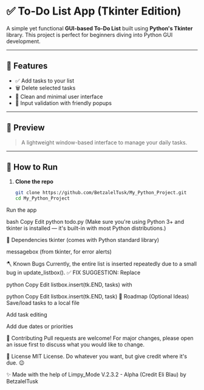# ✅ To-Do List App (Tkinter Edition)

A simple yet functional **GUI-based To-Do List** built using **Python's Tkinter** library. This project is perfect for beginners diving into Python GUI development.

---

## 🧠 Features

- ✅ Add tasks to your list  
- 🗑️ Delete selected tasks  
- 🎯 Clean and minimal user interface  
- 🚫 Input validation with friendly popups  

---

## 📸 Preview

> A lightweight window-based interface to manage your daily tasks.

---

## 🚀 How to Run

1. **Clone the repo**  
   ```bash
   git clone https://github.com/BetzalelTusk/My_Python_Project.git
   cd My_Python_Project
Run the app

bash
Copy
Edit
python todo.py
(Make sure you're using Python 3+ and tkinter is installed — it's built-in with most Python distributions.)

🧰 Dependencies
tkinter (comes with Python standard library)

messagebox (from tkinter, for error alerts)

🪓 Known Bugs
Currently, the entire list is inserted repeatedly due to a small bug in update_listbox().
✅ FIX SUGGESTION: Replace

python
Copy
Edit
listbox.insert(tk.END, tasks)
with

python
Copy
Edit
listbox.insert(tk.END, task)
🔮 Roadmap (Optional Ideas)
 Save/load tasks to a local file

 Add task editing

 Add due dates or priorities

🤝 Contributing
Pull requests are welcome! For major changes, please open an issue first to discuss what you would like to change.

📜 License
MIT License. Do whatever you want, but give credit where it's due. 😉

✨ Made with the help of Limpy_Mode V.2.3.2 - Alpha (Credit Eli Blau) by BetzalelTusk
